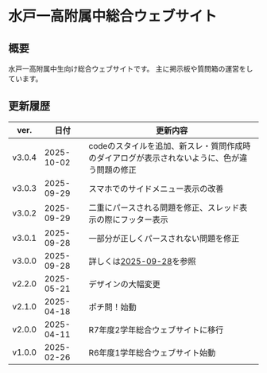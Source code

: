 # 水戸一高附属中総合ウェブサイト

## 概要
水戸一高附属中生向け総合ウェブサイトです。
主に掲示板や質問箱の運営をしています。

## 更新履歴
| ver. | 日付 | 更新内容 |
|------|------|----------|
| v3.0.4 | 2025-10-02 | codeのスタイルを追加、新スレ・質問作成時のダイアログが表示されないように、色が違う問題の修正 |
| v3.0.3 | 2025-09-29 | スマホでのサイドメニュー表示の改善 |
| v3.0.2 | 2025-09-29 | 二重にパースされる問題を修正、スレッド表示の際にフッター表示 |
| v3.0.1 | 2025-09-28 | 一部分が正しくパースされない問題を修正 |
| v3.0.0 | 2025-09-28 | 詳しくは[2025-09-28](what's_new/2025-09-28.md)を参照 |
| v2.2.0 | 2025-05-21 | デザインの大幅変更 |
| v2.1.0 | 2025-04-18 | ポチ問！始動 |
| v2.0.0 | 2025-04-11 | R7年度2学年総合ウェブサイトに移行 |
| v1.0.0 | 2025-02-26 | R6年度1学年総合ウェブサイト始動 |